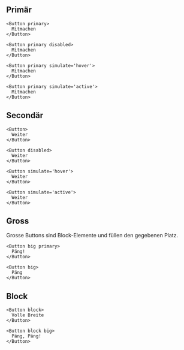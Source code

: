 ##  Primär

```react|span-3
<Button primary>
  Mitmachen
</Button>
```

```react|span-3
<Button primary disabled>
  Mitmachen
</Button>
```

```react|span-3
<Button primary simulate='hover'>
  Mitmachen
</Button>
```

```react|span-3
<Button primary simulate='active'>
  Mitmachen
</Button>
```

## Secondär

```react|span-3
<Button>
  Weiter
</Button>
```

```react|span-3
<Button disabled>
  Weiter
</Button>
```

```react|span-3
<Button simulate='hover'>
  Weiter
</Button>
```

```react|span-3
<Button simulate='active'>
  Weiter
</Button>
```

## Gross

Grosse Buttons sind Block-Elemente und füllen den gegebenen Platz.

```react|span-3
<Button big primary>
  Päng!
</Button>
```

```react|span-3
<Button big>
  Päng
</Button>
```

## Block


```react
<Button block>
  Volle Breite
</Button>
```

```react
<Button block big>
  Päng, Päng!
</Button>
```
